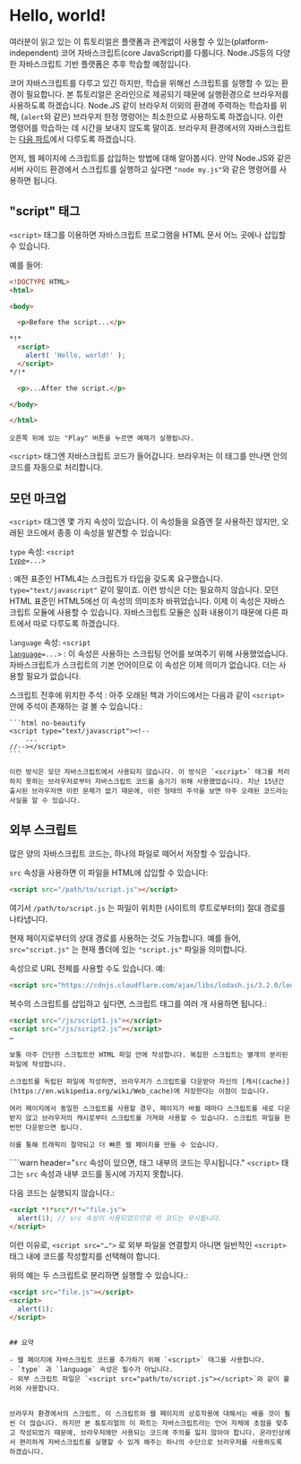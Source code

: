# Hello, world!

여러분이 읽고 있는 이 튜토리얼은 플랫폼과 관계없이 사용할 수 있는(platform-independent) 코어 자바스크립트(core JavaScript)를 다룹니다. Node.JS등의 다양한 자바스크립트 기반 플랫폼은 추후 학습할 예정입니다.

코어 자바스크립트를 다루고 있긴 하지만, 학습을 위해선 스크립트를 실행할 수 있는 환경이 필요합니다. 본 튜토리얼은 온라인으로 제공되기 때문에 실행환경으로 브라우저를 사용하도록 하겠습니다. Node.JS 같이 브라우저 이외의 환경에 주력하는 학습자를 위해, (`alert`와 같은) 브라우저 한정 명령어는 최소한으로 사용하도록 하겠습니다. 이런 명령어를 학습하는 데 시간을 보내지 않도록 말이죠. 브라우저 환경에서의 자바스크립트는 [다음 파트](/ui)에서 다루도록 하겠습니다.

먼저, 웹 페이지에 스크립트를 삽입하는 방법에 대해 알아봅시다. 만약 Node.JS와 같은 서버 사이드 환경에서 스크립트를 실행하고 싶다면 `"node my.js"`와 같은 명령어를 사용하면 됩니다.


## "script" 태그

`<script>` 태그를 이용하면 자바스크립트 프로그램을 HTML 문서 어느 곳에나 삽입할 수 있습니다.

예를 들어:

```html run height=100
<!DOCTYPE HTML>
<html>

<body>

  <p>Before the script...</p>

*!*
  <script>
    alert( 'Hello, world!' );
  </script>
*/!*

  <p>...After the script.</p>

</body>

</html>
```

```online
오른쪽 위에 있는 "Play" 버튼을 누르면 예제가 실행됩니다.
```

`<script>` 태그엔 자바스크립트 코드가 들어갑니다. 브라우저는 이 태그를 만나면 안의 코드를 자동으로 처리합니다.


## 모던 마크업

`<script>` 태그엔 몇 가지 속성이 있습니다. 이 속성들을 요즘엔 잘 사용하진 않지만, 오래된 코드에서 종종 이 속성을 발견할 수 있습니다:

 `type` 속성: <code>&lt;script <u>type</u>=...&gt;</code>

 : 예전 표준인 HTML4는 스크립트가 타입을 갖도록 요구했습니다. `type="text/javascript"` 같이 말이죠. 이런 방식은 더는 필요하지 않습니다. 모던 HTML 표준인 HTML5에선 이 속성의 의미조차 바뀌었습니다. 이제 이 속성은 자바스크립트 모듈에 사용할 수 있습니다. 자바스크립트 모듈은 심화 내용이기 때문에 다른 파트에서 따로 다루도록 하겠습니다.

 `language` 속성: <code>&lt;script <u>language</u>=...&gt;</code>
  : 이 속성은 사용하는 스크립팅 언어를 보여주기 위해 사용했었습니다. 자바스크립트가 스크립트의 기본 언어이므로 이 속성은 이제 의미가 없습니다. 더는 사용할 필요가 없습니다.

스크립트 전후에 위치한 주석
: 아주 오래된 책과 가이드에서는 다음과 같이 `<script>` 안에 주석이 존재하는 걸 볼 수 있습니다.:

    ```html no-beautify
    <script type="text/javascript"><!--
        ...
    //--></script>
    ```

    이런 방식은 모던 자바스크립트에서 사용되지 않습니다. 이 방식은 `<script>` 태그를 처리하지 못하는 브라우저로부터 자바스크립트 코드를 숨기기 위해 사용했었습니다. 지난 15년간 출시된 브라우저엔 이런 문제가 없기 때문에, 이런 형태의 주석을 보면 아주 오래된 코드라는 사실을 알 수 있습니다.


## 외부 스크립트

많은 양의 자바스크립트 코드는, 하나의 파일로 떼어서 저장할 수 있습니다.

`src` 속성을 사용하면 이 파일을 HTML에 삽입할 수 있습니다:

```html
<script src="/path/to/script.js"></script>
```

여기서 `/path/to/script.js` 는 파일이 위치한 (사이트의 루트로부터의) 절대 경로를 나타냅니다.

현재 페이지로부터의 상대 경로를 사용하는 것도 가능합니다. 예를 들어, `src="script.js"` 는 현재 폴더에 있는 `"script.js"` 파일을 의미합니다.

속성으로 URL 전체를 사용할 수도 있습니다. 예:

```html
<script src="https://cdnjs.cloudflare.com/ajax/libs/lodash.js/3.2.0/lodash.js"></script>
```

복수의 스크립트를 삽입하고 싶다면, 스크립트 태그를 여러 개 사용하면 됩니다.:

```html
<script src="/js/script1.js"></script>
<script src="/js/script2.js"></script>
…
```

```smart
보통 아주 간단한 스크립트만 HTML 파일 안에 작성합니다. 복잡한 스크립트는 별개의 분리된 파일에 작성합니다.

스크립트를 독립된 파일에 작성하면, 브라우저가 스크립트를 다운받아 자신의 [캐시(cache)](https://en.wikipedia.org/wiki/Web_cache)에 저장한다는 이점이 있습니다.

여러 페이지에서 동일한 스크립트를 사용할 경우, 페이지가 바뀔 때마다 스크립트를 새로 다운받지 않고 브라우저의 캐시로부터 스크립트를 가져와 사용할 수 있습니다. 스크립트 파일을 한 번만 다운받으면 됩니다.

이를 통해 트래픽이 절약되고 더 빠른 웹 페이지를 만들 수 있습니다.
```

````warn header="`src` 속성이 있으면, 태그 내부의 코드는 무시됩니다."
`<script>` 태그는 `src` 속성과 내부 코드를 동시에 가지지 못합니다. 

다음 코드는 실행되지 않습니다.:

```html
<script *!*src*/!*="file.js">
  alert(1); // src 속성이 사용되었으므로 이 코드는 무시됩니다.
</script>
```

이런 이유로, `<script src="…">` 로 외부 파일을 연결할지 아니면 일반적인 `<script>` 태그 내에 코드를 작성할지를 선택해야 합니다.

위의 예는 두 스크립트로 분리하면 실행할 수 있습니다.:

```html
<script src="file.js"></script>
<script>
  alert(1);
</script>
```
````

## 요약

- 웹 페이지에 자바스크립트 코드를 추가하기 위해 `<script>` 태그를 사용합니다.
- `type` 과 `language` 속성은 필수가 아닙니다.
- 외부 스크립트 파일은 `<script src="path/to/script.js"></script>`와 같이 불러와 사용합니다.


브라우저 환경에서의 스크립트, 이 스크립트와 웹 페이지의 상호작용에 대해서는 배울 것이 훨씬 더 많습니다. 하지만 본 튜토리얼의 이 파트는 자바스크립트라는 언어 자체에 초점을 맞추고 작성되었기 때문에, 브라우저에만 사용되는 코드에 주의를 잃지 않아야 합니다. 온라인상에서 편리하게 자바스크립트를 실행할 수 있게 해주는 하나의 수단으로 브라우저를 사용하도록 하겠습니다.